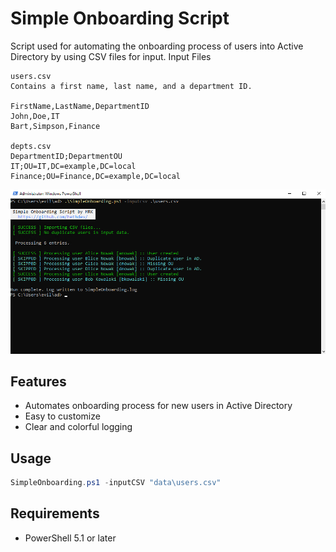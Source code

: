 # Simple Onboarding Script

 Script used for automating the onboarding process of users into Active Directory by using CSV files for input.
    Input Files

    users.csv
    Contains a first name, last name, and a department ID. 

    FirstName,LastName,DepartmentID
    John,Doe,IT
    Bart,Simpson,Finance
  
    depts.csv
    DepartmentID;DepartmentOU
    IT;OU=IT,DC=example,DC=local
    Finance;OU=Finance,DC=example,DC=local

![Onboarding](IMG/SimpleOnboarding.png)

## Features

- Automates onboarding process for new users in Active Directory
- Easy to customize
- Clear and colorful logging

## Usage

```powershell
SimpleOnboarding.ps1 -inputCSV "data\users.csv"
```

## Requirements

- PowerShell 5.1 or later
